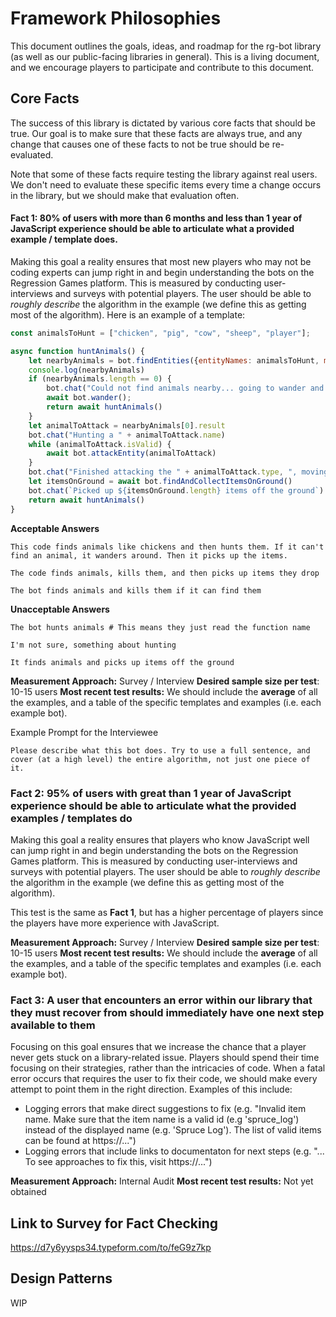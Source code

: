 # Framework Philosophies

This document outlines the goals, ideas, and roadmap for the rg-bot library (as well as our public-facing libraries in general). This is a living document, and we encourage players to participate and contribute to this document.

## Core Facts

The success of this library is dictated by various core facts that should be true. Our goal is to make sure that these facts are always true, and any change that causes one of these facts to not be true should be re-evaluated.

Note that some of these facts require testing the library against real users. We don't need to evaluate these specific items every time a change occurs in the library, but we should make that evaluation often.

#### Fact 1: 80% of users with more than 6 months and less than 1 year of JavaScript experience should be able to articulate what a provided example / template does.
Making this goal a reality ensures that most new players who may not be coding experts can jump right in and begin understanding the bots on the Regression Games platform. This is measured by conducting user-interviews and surveys with potential players. The user should be able to _roughly describe_ the algorithm in the example (we define this as getting most of the algorithm). Here is an example of a template:

```javascript
const animalsToHunt = ["chicken", "pig", "cow", "sheep", "player"];

async function huntAnimals() {
    let nearbyAnimals = bot.findEntities({entityNames: animalsToHunt, maxDistance: 100});
    console.log(nearbyAnimals)
    if (nearbyAnimals.length == 0) {
        bot.chat("Could not find animals nearby... going to wander and try again")
        await bot.wander();
        return await huntAnimals()
    }
    let animalToAttack = nearbyAnimals[0].result
    bot.chat("Hunting a " + animalToAttack.name)
    while (animalToAttack.isValid) {
        await bot.attackEntity(animalToAttack)
    }
    bot.chat("Finished attacking the " + animalToAttack.type, ", moving on the next victim")
    let itemsOnGround = await bot.findAndCollectItemsOnGround()
    bot.chat(`Picked up ${itemsOnGround.length} items off the ground`)
    return await huntAnimals()
}

```

**Acceptable Answers**

```
This code finds animals like chickens and then hunts them. If it can't find an animal, it wanders around. Then it picks up the items.
```
```
The code finds animals, kills them, and then picks up items they drop
```
```
The bot finds animals and kills them if it can find them
```

**Unacceptable Answers**
```
The bot hunts animals # This means they just read the function name
```
```
I'm not sure, something about hunting
```
```
It finds animals and picks up items off the ground
```

**Measurement Approach:** Survey / Interview
**Desired sample size per test**: 10-15 users
**Most recent test results:** We should include the **average** of all the examples, and a table of the specific templates and examples (i.e. each example bot).

Example Prompt for the Interviewee
```
Please describe what this bot does. Try to use a full sentence, and cover (at a high level) the entire algorithm, not just one piece of it.
```

### Fact 2: 95% of users with great than 1 year of JavaScript experience should be able to articulate what the provided examples / templates do
Making this goal a reality ensures that players who know JavaScript well can jump right in and begin understanding the bots on the Regression Games platform. This is measured by conducting user-interviews and surveys with potential players. The user should be able to _roughly describe_ the algorithm in the example (we define this as getting most of the algorithm).

This test is the same as **Fact 1**, but has a higher percentage of players since the players have more experience with JavaScript.

**Measurement Approach:** Survey / Interview
**Desired sample size per test**: 10-15 users
**Most recent test results:** We should include the **average** of all the examples, and a table of the specific templates and examples (i.e. each example bot).


### Fact 3: A user that encounters an error within our library that they must recover from should immediately have one next step available to them
Focusing on this goal ensures that we increase the chance that a player never gets stuck on a library-related issue. Players should spend their time focusing on their strategies, rather than the intricacies of code. When a fatal error occurs that requires the user to fix their code, we should make every attempt to point them in the right direction. Examples of this include:
* Logging errors that make direct suggestions to fix (e.g. "Invalid item name. Make sure that the item name is a valid id (e.g 'spruce_log') instead of the displayed name (e.g. 'Spruce Log'). The list of valid items can be found at https://...")
* Logging errors that include links to documentaton for next steps (e.g. "... To see approaches to fix this, visit https://...")

**Measurement Approach:** Internal Audit
**Most recent test results:** Not yet obtained

## Link to Survey for Fact Checking

https://d7y6yysps34.typeform.com/to/feG9z7kp

## Design Patterns

WIP
